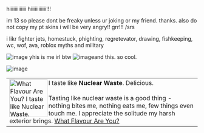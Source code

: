 hiiiiiiiiiiiii hiiiiiiiiiiii!!! 

im 13 so please dont be freaky unless ur joking or my friend. thanks. also do not copy my pt skins i will be very angry!! grr!!! /srs

i likr fighter jets, homestuck, phighting, regretevator,  drawing, fishkeeping, wc, wof, ava, roblox myths and military

![image](https://github.com/siller64/siller64/assets/174038930/e6748324-6a77-4676-9f0f-80102ca5284d) yhis is me irl btw ![image](https://github.com/siller64/siller64/assets/174038930/fa27f6ef-fe45-48d6-af97-5a97abaeac9e)and this. so cool.


![image](https://github.com/siller64/siller64/assets/174038930/78012df6-f30c-458a-bcfe-9f0a099545e1)
<TABLE BORDER=0><TR><TD>
<A HREF="http://quiz.ravenblack.net/flavour.pl"><IMG BORDER=0 ALIGN="LEFT" WIDTH=100 HEIGHT=100 SRC="http://quiz.ravenblack.net/flavour/3.png" ALT="What Flavour Are You? I taste like Nuclear Waste. Delicious." /></A>I taste like <B>Nuclear Waste</B>. Delicious.<BR /><BR />
Tasting like nuclear waste is a good thing - nothing bites me, nothing eats me, few things even touch me. I appreciate the solitude my harsh exterior brings. <A HREF="http://quiz.ravenblack.net/flavour.pl">What Flavour Are You?</A>
</TD></TR></TABLE>


<!--
**siller64/siller64** is a ✨ _special_ ✨ repository because its `README.md` (this file) appears on your GitHub profile.

Here are some ideas to get you started:

- 🔭 I’m currently working on ...
- 🌱 I’m currently learning ...
- 👯 I’m looking to collaborate on ...
- 🤔 I’m looking for help with ...
- 💬 Ask me about ...
- 📫 How to reach me: ...
- 😄 Pronouns: ...
- ⚡ Fun fact: ...
-->
